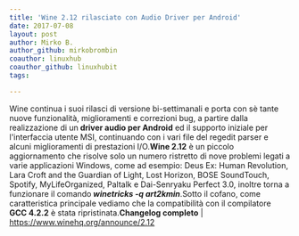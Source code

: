 ```yaml
---
title: 'Wine 2.12 rilasciato con Audio Driver per Android'
date: 2017-07-08
layout: post
author: Mirko B.
author_github: mirkobrombin
coauthor: linuxhub
coauthor_github: linuxhubit
tags:

---
```

Wine continua i suoi rilasci di versione bi-settimanali e porta con sè tante nuove funzionalità, miglioramenti e correzioni bug, a partire dalla realizzazione di un<strong> driver audio per Android</strong> ed il supporto iniziale per l'interfaccia utente MSI, continuando con i vari file del regedit parser e alcuni miglioramenti di prestazioni I/O.<strong>Wine 2.12</strong> è un piccolo aggiornamento che risolve solo un numero ristretto di nove problemi legati a varie applicazioni Windows, come ad esempio: Deus Ex: Human Revolution, Lara Croft and the Guardian of Light, Lost Horizon, BOSE SoundTouch, Spotify, MyLifeOrganized, Paltalk e Dai-Senryaku Perfect 3.0, inoltre torna a funzionare il comando<em><strong> winetricks -q art2kmin</strong></em>.Sotto il cofano, come caratteristica principale vediamo che la compatibilità con il compilatore <strong>GCC 4.2.2</strong> è stata ripristinata.<strong>Changelog completo</strong> |<a href="https://www.winehq.org/announce/2.12"> https://www.winehq.org/announce/2.12</a>